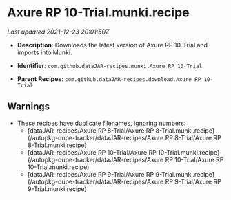 # Axure RP 10-Trial.munki.recipe

_Last updated 2021-12-23 20:01:50Z_

- **Description**: Downloads the latest version of Axure RP 10-Trial and imports into Munki.

- **Identifier**: `com.github.dataJAR-recipes.munki.Axure RP 10-Trial`

- **Parent Recipes**: `com.github.dataJAR-recipes.download.Axure RP 10-Trial`


## Warnings

- These recipes have duplicate filenames, ignoring numbers:
    - [dataJAR-recipes/Axure RP 8-Trial/Axure RP 8-Trial.munki.recipe](/autopkg-dupe-tracker/dataJAR-recipes/Axure RP 8-Trial/Axure RP 8-Trial.munki.recipe)
    - [dataJAR-recipes/Axure RP 10-Trial/Axure RP 10-Trial.munki.recipe](/autopkg-dupe-tracker/dataJAR-recipes/Axure RP 10-Trial/Axure RP 10-Trial.munki.recipe)
    - [dataJAR-recipes/Axure RP 9-Trial/Axure RP 9-Trial.munki.recipe](/autopkg-dupe-tracker/dataJAR-recipes/Axure RP 9-Trial/Axure RP 9-Trial.munki.recipe)